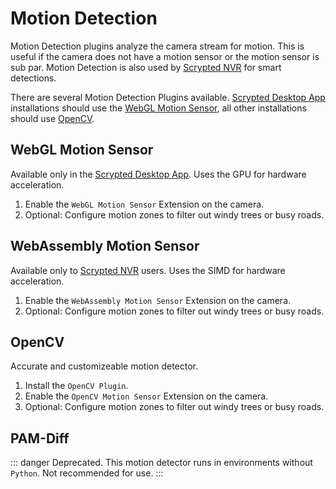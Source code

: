 # Motion Detection

Motion Detection plugins analyze the camera stream for motion. This is useful if the camera does not have a motion sensor or the motion sensor is sub par. Motion Detection is also used by [Scrypted NVR](/scrypted-nvr/) for smart detections.

There are several Motion Detection Plugins available. [Scrypted Desktop App](/desktop-application) installations should use the [WebGL Motion Sensor](#webgl-motion-sensor), all other installations should use [OpenCV](#opencv).

## WebGL Motion Sensor

Available only in the [Scrypted Desktop App](/desktop-application). Uses the GPU for hardware acceleration.

1. Enable the `WebGL Motion Sensor` Extension on the camera.
2. Optional: Configure motion zones to filter out windy trees or busy roads.

## WebAssembly Motion Sensor

Available only to [Scrypted NVR](/scrypted-nvr) users. Uses the SIMD for hardware acceleration.

1. Enable the `WebAssembly Motion Sensor` Extension on the camera.
2. Optional: Configure motion zones to filter out windy trees or busy roads.

## OpenCV

Accurate and customizeable motion detector.

1. Install the `OpenCV Plugin`.
2. Enable the `OpenCV Motion Sensor` Extension on the camera.
3. Optional: Configure motion zones to filter out windy trees or busy roads.

## PAM-Diff

::: danger
Deprecated. This motion detector runs in environments without `Python`. Not recommended for use.
:::

